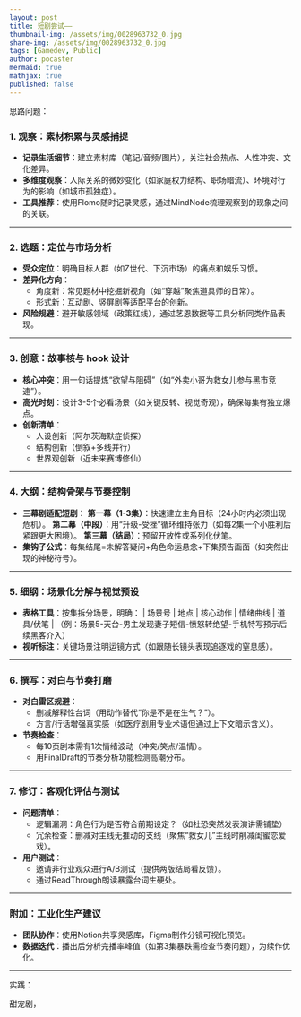 ```yaml
---
layout: post
title: 短剧尝试——
thumbnail-img: /assets/img/0028963732_0.jpg
share-img: /assets/img/0028963732_0.jpg
tags: [Gamedev, Public]
author: pocaster
mermaid: true
mathjax: true
published: false
---
```


思路问题：

### **1. 观察：素材积累与灵感捕捉**
- **记录生活细节**：建立素材库（笔记/音频/图片），关注社会热点、人性冲突、文化差异。
- **多维度观察**：人际关系的微妙变化（如家庭权力结构、职场暗流）、环境对行为的影响（如城市孤独症）。
- **工具推荐**：使用Flomo随时记录灵感，通过MindNode梳理观察到的现象之间的关联。

---

### **2. 选题：定位与市场分析**
- **受众定位**：明确目标人群（如Z世代、下沉市场）的痛点和娱乐习惯。
- **差异化方向**：
  - 角度新：常见题材中挖掘新视角（如“穿越”聚焦道具师的日常）。
  - 形式新：互动剧、竖屏剧等适配平台的创新。
- **风险规避**：避开敏感领域（政策红线），通过艺恩数据等工具分析同类作品表现。

---

### **3. 创意：故事核与 hook 设计**
- **核心冲突**：用一句话提炼“欲望与阻碍”（如“外卖小哥为救女儿参与黑市竞速”）。
- **高光时刻**：设计3-5个必看场景（如关键反转、视觉奇观），确保每集有独立爆点。
- **创新清单**：
  - 人设创新（阿尔茨海默症侦探）
  - 结构创新（倒叙+多线并行）
  - 世界观创新（近未来赛博修仙）

---

### **4. 大纲：结构骨架与节奏控制**
- **三幕剧适配短剧**：
  **第一幕（1-3集）**：快速建立主角目标（24小时内必须出现危机）。
  **第二幕（中段）**：用“升级-受挫”循环维持张力（如每2集一个小胜利后紧跟更大困境）。
  **第三幕（结局）**：预留开放性或系列化伏笔。
- **集钩子公式**：每集结尾=未解答疑问+角色命运悬念+下集预告画面（如突然出现的神秘符号）。

---

### **5. 细纲：场景化分解与视觉预设**
- **表格工具**：按集拆分场景，明确：
  | 场景号 | 地点 | 核心动作 | 情绪曲线 | 道具/伏笔 |
  （例：场景5-天台-男主发现妻子短信-愤怒转绝望-手机特写预示后续黑客介入）
- **视听标注**：关键场景注明运镜方式（如跟随长镜头表现追逐戏的窒息感）。

---

### **6. 撰写：对白与节奏打磨**
- **对白雷区规避**：
  - 删减解释性台词（用动作替代“你是不是在生气？”）。
  - 方言/行话增强真实感（如医疗剧用专业术语但通过上下文暗示含义）。
- **节奏检查**：
  - 每10页剧本需有1次情绪波动（冲突/笑点/温情）。
  - 用FinalDraft的节奏分析功能检测高潮分布。

---

### **7. 修订：客观化评估与测试**
- **问题清单**：
  - 逻辑漏洞：角色行为是否符合前期设定？（如社恐突然发表演讲需铺垫）
  - 冗余检查：删减对主线无推动的支线（聚焦“救女儿”主线时削减闺蜜恋爱戏）。
- **用户测试**：
  - 邀请非行业观众进行A/B测试（提供两版结局看反馈）。
  - 通过ReadThrough朗读暴露台词生硬处。

---

### **附加：工业化生产建议**
- **团队协作**：使用Notion共享灵感库，Figma制作分镜可视化预览。
- **数据迭代**：播出后分析完播率峰值（如第3集暴跌需检查节奏问题），为续作优化。

---

实践：

甜宠剧，